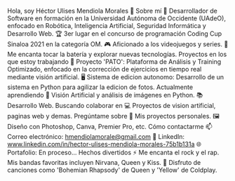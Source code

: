 Hola, soy Héctor Ulises Mendiola Morales 👋
Sobre mí
🌟 Desarrollador de Software en formación en la Universidad Autónoma de Occidente (UAdeO), enfocado en Robótica, Inteligencia Artificial, Seguridad Informática y Desarrollo Web.
🏆 3er lugar en el concurso de programación Coding Cup Sinaloa 2021 en la categoría OM.
🎮 Aficionado a los videojuegos y series.
🥁 Me encanta tocar la batería y explorar nuevas tecnologías.
Proyectos en los que estoy trabajando
🔭 Proyecto 'PATO': Plataforma de Análisis y Training Optimizado, enfocado en la corrección de ejercicios en tiempo real mediante visión artificial.
🖥️ Sistema de edicion autonomo: Desarrollo de un sistema en Python para agilizar la edicion de fotos.
Actualmente aprendiendo
🌱 Visión Artificial y análisis de imágenes en Python.
📚 Desarrollo Web.
Buscando colaborar en
💻 Proyectos de vision artificial, paginas web y demas.
Pregúntame sobre
💬 Mis proyectos personales. 
🖼️ Diseño con Photoshop, Canva, Premier Pro, etc.
Cómo contactarme
📫 Correo electrónico: hmendiolamorale@gmail.com
💼 LinkedIn: www.linkedin.com/in/hector-ulises-mendiola-morales-75b1b131a
🌐 Portafolio: En proceso...
Hechos divertidos
⚡ Me encanta el rock y el rap. Mis bandas favoritas incluyen Nirvana, Queen y Kiss.
🎵 Disfruto de canciones como 'Bohemian Rhapsody' de Queen y 'Yellow' de Coldplay.
